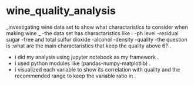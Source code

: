 # wine_quality_analysis
_investigating wine data set to show what charactaristics to consider when making wine _
-the data set has charactaristics like :
    -ph level 
    -residual sugar 
    -free and total sulfur dioxide
    -alcohol
    -density
    -quality
-the question is :what are the main charactaristics that keep the quality above 6? .
- i did my analysis using jupyter notebook as my framework .
- i used python modules like (pandas-numpy-matplotlib) .
- i visualized each variable to show its correlation with quality and the recommended range to keep the variable ratio in .
